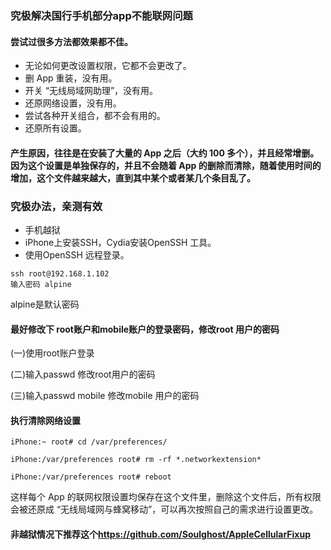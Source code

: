 ### 究极解决国行手机部分app不能联网问题
#### 尝试过很多方法都效果都不佳。
* 无论如何更改设置权限，它都不会更改了。
* 删 App 重装，没有用。
* 开关 “无线局域网助理”，没有用。
* 还原网络设置，没有用。
* 尝试各种开关组合，都不会有用的。
* 还原所有设置。

#### 产生原因，往往是在安装了大量的 App 之后（大约 100 多个），并且经常增删。因为这个设置是单独保存的，并且不会随着 App 的删除而清除，随着使用时间的增加，这个文件越来越大，直到其中某个或者某几个条目乱了。

### 究极办法，亲测有效

- 手机越狱
- iPhone上安装SSH，Cydia安装OpenSSH 工具。
- 使用OpenSSH 远程登录。

```
ssh root@192.168.1.102
输入密码 alpine
```
alpine是默认密码
#### 最好修改下 root账户和mobile账户的登录密码，修改root 用户的密码
(一)使用root账户登录

(二)输入passwd 修改root用户的密码

(三)输入passwd mobile 修改mobile 用户的密码

#### 执行清除网络设置
```
iPhone:~ root# cd /var/preferences/

iPhone:/var/preferences root# rm -rf *.networkextension*

iPhone:/var/preferences root# reboot
```
这样每个 App 的联网权限设置均保存在这个文件里，删除这个文件后，所有权限会被还原成 “无线局域网与蜂窝移动”，可以再次按照自己的需求进行设置更改。

#### 非越狱情况下推荐这个<https://github.com/Soulghost/AppleCellularFixup>